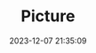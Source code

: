 ---
weight: 1
images:
- /images/edited/98.jpeg
title: Picture
date: 2023-12-07 21:35:09
tags: [luminarneo,work,ILCE7M3,24.0]
---